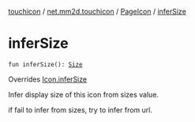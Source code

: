 [touchicon](../../index.md) / [net.mm2d.touchicon](../index.md) / [PageIcon](index.md) / [inferSize](./infer-size.md)

# inferSize

`fun inferSize(): `[`Size`](../-size/index.md)

Overrides [Icon.inferSize](../-icon/infer-size.md)

Infer display size of this icon from sizes value.

if fail to infer from sizes, try to infer from url.

